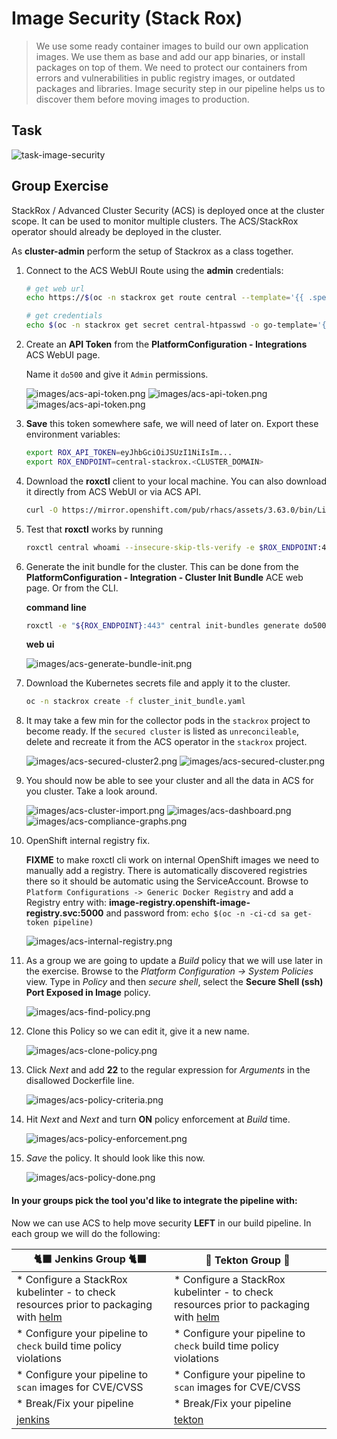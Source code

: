 # Image Security (Stack Rox)
> We use some ready container images to build our own application images. We use them as base and add our app binaries, or install packages on top of them. We need to protect our containers from errors and vulnerabilities in public registry images, or outdated packages and libraries. Image security step in our pipeline helps us to discover them before moving images to production.
## Task

![task-image-security](./images/task-image-security.png)

## Group Exercise

StackRox / Advanced Cluster Security (ACS) is deployed once at the cluster scope. It can be used to monitor multiple clusters. The ACS/StackRox operator should already be deployed in the cluster.

As **cluster-admin** perform the setup of Stackrox as a class together.

1. Connect to the ACS WebUI Route using the **admin** credentials:

    ```bash
    # get web url
    echo https://$(oc -n stackrox get route central --template='{{ .spec.host }}')
    ```

    ```bash
    # get credentials
    echo $(oc -n stackrox get secret central-htpasswd -o go-template='{{index .data "password" | base64decode}}')
    ```

2. Create an **API Token** from the **PlatformConfiguration - Integrations** ACS WebUI page.

    Name it `do500` and give it `Admin` permissions.

    ![images/acs-api-token.png](images/acs-api-token2.png)
    ![images/acs-api-token.png](images/acs-api-token-gen.png)
    ![images/acs-api-token.png](images/acs-api-token.png)

3. **Save** this token somewhere safe, we will need of later on. Export these environment variables:

    ```bash
    export ROX_API_TOKEN=eyJhbGciOiJSUzI1NiIsIm...
    export ROX_ENDPOINT=central-stackrox.<CLUSTER_DOMAIN>
    ```

4. Download the **roxctl** client to your local machine. You can also download it directly from ACS WebUI or via ACS API.

    ```bash
    curl -O https://mirror.openshift.com/pub/rhacs/assets/3.63.0/bin/Linux/roxctl && chmod 755 roxctl
    ```

5. Test that **roxctl** works by running

    ```bash
    roxctl central whoami --insecure-skip-tls-verify -e $ROX_ENDPOINT:443
    ```

6. Generate the init bundle for the cluster. This can be done from the **PlatformConfiguration - Integration - Cluster Init Bundle** ACE web page. Or from the CLI.

    **command line**

    ```bash
    roxctl -e "${ROX_ENDPOINT}:443" central init-bundles generate do500 --output-secrets cluster_init_bundle.yaml --insecure-skip-tls-verify
    ```

    **web ui**

    ![images/acs-generate-bundle-init.png](images/acs-generate-bundle-init.png)

7. Download the Kubernetes secrets file and apply it to the cluster.

    ```bash
    oc -n stackrox create -f cluster_init_bundle.yaml
    ```

8. It may take a few min for the collector pods in the `stackrox` project to become ready. If the `secured cluster` is listed as `unreconcileable`, delete and recreate it from the ACS operator in the `stackrox` project.

    ![images/acs-secured-cluster2.png](images/acs-secured-cluster2.png)
    ![images/acs-secured-cluster.png](images/acs-secured-cluster.png)

9. You should now be able to see your cluster and all the data in ACS for you cluster. Take a look around.

    ![images/acs-cluster-import.png](images/acs-cluster-import.png)
    ![images/acs-dashboard.png](images/acs-dashboard.png)
    ![images/acs-compliance-graphs.png](images/acs-compliance-graphs.png)

10. OpenShift internal registry fix.

    <p class="tip"><b>FIXME</b> to make roxctl cli work on internal OpenShift images we need to manually add a registry. There is automatically discovered registries there so it should be automatic using the ServiceAccount. Browse to <code class="language-bash" style="background: #f7f7f7">Platform Configurations -> Generic Docker Registry</code> and add a Registry entry with: <b>image-registry.openshift-image-registry.svc:5000</b> and password from: <code class="language-bash" style="background: #f7f7f7">echo $(oc -n <TEAM_NAME>-ci-cd sa get-token pipeline)</code></p>

    ![images/acs-internal-registry.png](images/acs-internal-registry.png)

11. As a group we are going to update a *Build* policy that we will use later in the exercise. Browse to the *Platform Configuration -> System Policies* view. Type in *Policy* and then *secure shell*, select the **Secure Shell (ssh) Port Exposed in Image** policy.

    ![images/acs-find-policy.png](images/acs-find-policy.png)

12. Clone this Policy so we can edit it, give it a new name.

    ![images/acs-clone-policy.png](images/acs-clone-policy.png)

13. Click *Next* and add **22** to the regular expression for *Arguments* in the disallowed Dockerfile line.

    ![images/acs-policy-criteria.png](images/acs-policy-criteria.png)

14. Hit *Next* and *Next* and turn **ON** policy enforcement at *Build* time.

    ![images/acs-policy-enforcement.png](images/acs-policy-enforcement.png)

15. *Save* the policy. It should look like this now.

    ![images/acs-policy-done.png](images/acs-policy-done.png)

#### In your groups pick the tool you'd like to integrate the pipeline with:

Now we can use ACS to help move security **LEFT** in our build pipeline. In each group we will do the following:

| 🐈‍⬛ **Jenkins Group** 🐈‍⬛  |  🐅 **Tekton Group** 🐅 |
|-----------------------|----------------------------|
| * Configure a StackRox kubelinter - to check resources prior to packaging with [helm](https://hub.tekton.dev/tekton/task/kube-linter) | * Configure a StackRox kubelinter - to check resources prior to packaging with [helm](https://hub.tekton.dev/tekton/task/kube-linter) |
| * Configure your pipeline to `check` build time policy violations | * Configure your pipeline to `check` build time policy violations |
| * Configure your pipeline to `scan` images for CVE/CVSS | * Configure your pipeline to `scan` images for CVE/CVSS |
| * Break/Fix your pipeline | * Break/Fix your pipeline |
| [jenkins](3-revenge-of-the-automated-testing/6a-jenkins.md) | [tekton](3-revenge-of-the-automated-testing/6b-tekton.md) |
